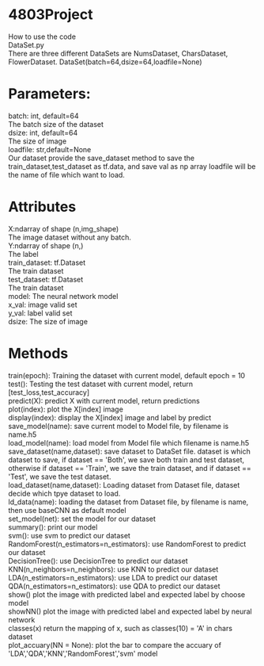 # 4803Project
How to use the code<br>
DataSet.py <br>
There are three different DataSets are NumsDataset, CharsDataset, FlowerDataset. 
DataSet(batch=64,dsize=64,loadfile=None)<br>
# Parameters:
batch: int, default=64<br>
The batch size of the dataset<br>
dsize: int, default=64<br>
The size of image<br>
loadfile: str,default=None<br>
Our dataset provide the save_dataset method to save the train_dataset,test_dataset as tf.data, and save val as np array
loadfile will be the name of file which want to load.<br>

# Attributes
X:ndarray of shape (n,img_shape)<br>
The image dataset without any batch.<br>
Y:ndarray of shape (n,)<br>
The label <br>
train_dataset: tf.Dataset<br>
The train dataset<br>
test_dataset: tf.Dataset<br>
The train dataset<br>
model: The neural network model<br>
x_val: image valid set<br>
y_val: label valid set<br>
dsize: The size of image<br>

# Methods
train(epoch): Training the dataset with current model, default epoch = 10<br>
test(): Testing the test dataset with current model, return [test_loss,test_accuracy] <br>
predict(X): predict X with current model, return predictions<br>
plot(index): plot the X[index] image<br>
display(index): display the X[index] image and label by predict<br>
save_model(name): save current model to Model file, by filename is name.h5<br>
load_model(name): load model from Model file which filename is name.h5<br>
save_dataset(name,dataset): save dataset to DataSet file. dataset is which dataset to save, if dataset == 'Both', we save both train and test dataset, otherwise if dataset == 'Train', we save the train dataset, and if dataset == 'Test', we save the test dataset.<br>
load_dataset(name,dataset): Loading dataset from Dataset file, dataset decide which tpye dataset to load.<br>
ld_data(name): loading the dataset from Dataset file, by filename is name, then use baseCNN as default model<br>
set_model(net): set the model for our dataset<br>
summary(): print our model<br>
svm(): use svm to predict our dataset<br>
RandomForest(n_estimators=n_estimators): use RandomForest to predict our dataset<br>
DecisionTree(): use DecisionTree to predict our dataset<br>
KNN(n_neighbors=n_neighbors): use KNN to predict our dataset<br>
LDA(n_estimators=n_estimators): use LDA to predict our dataset<br>
QDA(n_estimators=n_estimators): use QDA to predict our dataset<br>
show() plot the image with predicted label and expected label by choose model<br>
showNN() plot the image with predicted label and expected label by neural network<br>
classes(x) return the mapping of x, such as classes(10) = 'A' in chars dataset<br>
plot_accuary(NN = None): plot the bar to compare the accuary of 'LDA','QDA','KNN','RandomForest','svm' model
